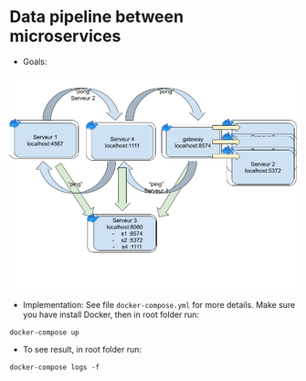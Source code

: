# Data pipeline between microservices
- Goals:

![alt text](./description.png)

- Implementation: See file `docker-compose.yml` for more details. Make sure you have install Docker, then in root folder run:
```
docker-compose up
```

- To see result, in root folder run:
```
docker-compose logs -f
```
